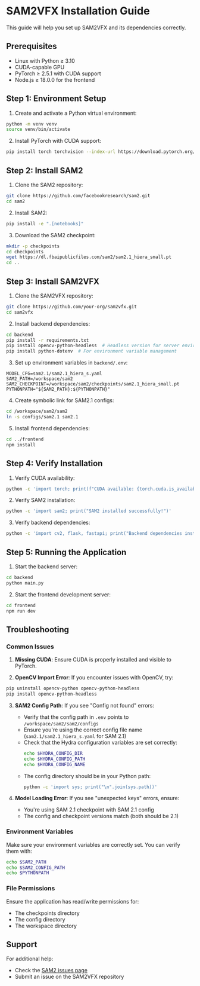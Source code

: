 # SAM2VFX Installation Guide

This guide will help you set up SAM2VFX and its dependencies correctly.

## Prerequisites

- Linux with Python ≥ 3.10
- CUDA-capable GPU
- PyTorch ≥ 2.5.1 with CUDA support
- Node.js ≥ 18.0.0 for the frontend

## Step 1: Environment Setup

1. Create and activate a Python virtual environment:
```bash
python -m venv venv
source venv/bin/activate
```

2. Install PyTorch with CUDA support:
```bash
pip install torch torchvision --index-url https://download.pytorch.org/whl/cu121
```

## Step 2: Install SAM2

1. Clone the SAM2 repository:
```bash
git clone https://github.com/facebookresearch/sam2.git
cd sam2
```

2. Install SAM2:
```bash
pip install -e ".[notebooks]"
```

3. Download the SAM2 checkpoint:
```bash
mkdir -p checkpoints
cd checkpoints
wget https://dl.fbaipublicfiles.com/sam2/sam2.1_hiera_small.pt
cd ..
```

## Step 3: Install SAM2VFX

1. Clone the SAM2VFX repository:
```bash
git clone https://github.com/your-org/sam2vfx.git
cd sam2vfx
```

2. Install backend dependencies:
```bash
cd backend
pip install -r requirements.txt
pip install opencv-python-headless  # Headless version for server environments
pip install python-dotenv  # For environment variable management
```

3. Set up environment variables in `backend/.env`:
```plaintext
MODEL_CFG=sam2.1/sam2.1_hiera_s.yaml
SAM2_PATH=/workspace/sam2
SAM2_CHECKPOINT=/workspace/sam2/checkpoints/sam2.1_hiera_small.pt
PYTHONPATH="${SAM2_PATH}:${PYTHONPATH}"
```

4. Create symbolic link for SAM2.1 configs:
```bash
cd /workspace/sam2/sam2
ln -s configs/sam2.1 sam2.1
```

5. Install frontend dependencies:
```bash
cd ../frontend
npm install
```

## Step 4: Verify Installation

1. Verify CUDA availability:
```bash
python -c 'import torch; print(f"CUDA available: {torch.cuda.is_available()}")'
```

2. Verify SAM2 installation:
```bash
python -c 'import sam2; print("SAM2 installed successfully!")'
```

3. Verify backend dependencies:
```bash
python -c 'import cv2, flask, fastapi; print("Backend dependencies installed successfully!")'
```

## Step 5: Running the Application

1. Start the backend server:
```bash
cd backend
python main.py
```

2. Start the frontend development server:
```bash
cd frontend
npm run dev
```

## Troubleshooting

### Common Issues

1. **Missing CUDA**: Ensure CUDA is properly installed and visible to PyTorch.

2. **OpenCV Import Error**: If you encounter issues with OpenCV, try:
```bash
pip uninstall opencv-python opencv-python-headless
pip install opencv-python-headless
```

3. **SAM2 Config Path**: If you see "Config not found" errors:
   - Verify that the config path in `.env` points to `/workspace/sam2/sam2/configs`
   - Ensure you're using the correct config file name (`sam2.1/sam2.1_hiera_s.yaml` for SAM 2.1)
   - Check that the Hydra configuration variables are set correctly:
     ```bash
     echo $HYDRA_CONFIG_DIR
     echo $HYDRA_CONFIG_PATH
     echo $HYDRA_CONFIG_NAME
     ```
   - The config directory should be in your Python path:
     ```bash
     python -c 'import sys; print("\n".join(sys.path))'
     ```

4. **Model Loading Error**: If you see "unexpected keys" errors, ensure:
   - You're using SAM 2.1 checkpoint with SAM 2.1 config
   - The config and checkpoint versions match (both should be 2.1)

### Environment Variables

Make sure your environment variables are correctly set. You can verify them with:
```bash
echo $SAM2_PATH
echo $SAM2_CONFIG_PATH
echo $PYTHONPATH
```

### File Permissions

Ensure the application has read/write permissions for:
- The checkpoints directory
- The config directory
- The workspace directory

## Support

For additional help:
- Check the [SAM2 issues page](https://github.com/facebookresearch/sam2/issues)
- Submit an issue on the SAM2VFX repository 